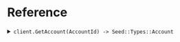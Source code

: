 # Reference
<details><summary><code>client.GetAccount(AccountId) -> Seed::Types::Account</code></summary>
<dl>
<dd>

#### 🔌 Usage

<dl>
<dd>

<dl>
<dd>

```ruby
client.get_account();
```
</dd>
</dl>
</dd>
</dl>

#### ⚙️ Parameters

<dl>
<dd>

<dl>
<dd>

**accountId:** `String` 
    
</dd>
</dl>
</dd>
</dl>


</dd>
</dl>
</details>
